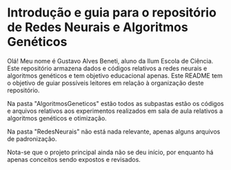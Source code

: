 # Introdução e guia para o repositório de Redes Neurais e Algoritmos Genéticos

Olá!
Meu nome é Gustavo Alves Beneti, aluno da Ilum Escola de Ciência.
Este repositório armazena dados e códigos relativos a redes neurais e algoritmos genéticos e tem objetivo educacional apenas.
Este README  tem o objetivo de guiar possíveis leitores em relação à organização deste repositório.



Na pasta "AlgoritmosGeneticos" estão todos as subpastas estão os códigos e arquivos relativos aos experimentos realizados em sala de aula relativos a algoritmos genéticos e otimização.

Na pasta "RedesNeurais" não está nada relevante, apenas alguns arquivos de padronização.

Nota-se que o projeto principal ainda não se deu início, por enquanto há apenas conceitos sendo expostos e revisados.